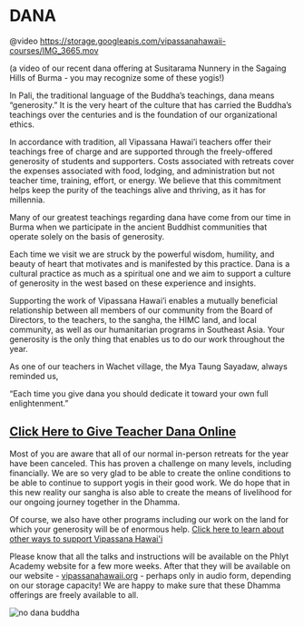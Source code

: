# DANA

@video https://storage.googleapis.com/vipassanahawaii-courses/IMG_3665.mov

(a video of our recent dana offering at Susitarama Nunnery in the Sagaing Hills of Burma - you may recognize some of these yogis!)

In Pali, the traditional language of the Buddha’s teachings, dana means “generosity.” It is the very heart of the culture that has carried the Buddha’s teachings over the centuries and is the foundation of our organizational ethics.

In accordance with tradition, all Vipassana Hawai’i teachers offer their teachings free of charge and are supported through the freely-offered generosity of students and supporters. Costs associated with retreats cover the expenses associated with food, lodging, and administration but not teacher time, training, effort, or energy. We believe that this commitment helps keep the purity of the teachings alive and thriving, as it has for millennia.

Many of our greatest teachings regarding dana have come from our time in Burma when we participate in the ancient Buddhist communities that operate solely on the basis of generosity.

Each time we visit we are struck by the powerful wisdom, humility, and beauty of heart that motivates and is manifested by this practice. Dana is a cultural practice as much as a spiritual one and we aim to support a culture of generosity in the west based on these experience and insights.

Supporting the work of Vipassana Hawai’i enables a mutually beneficial relationship between all members of our community from the Board of Directors, to the teachers, to the sangha, the HIMC land, and local community, as well as our humanitarian programs in Southeast Asia. Your generosity is the only thing that enables us to do our work throughout the year.

As one of our teachers in Wachet village, the Mya Taung Sayadaw, always reminded us,

“Each time you give dana you should dedicate it toward your own full enlightenment.”

## [Click Here to Give Teacher Dana Online](https://vh1220.z2systems.com/np/clients/vh1220/donation.jsp?campaign=29&)

Most of you are aware that all of our normal in-person retreats for the year have been canceled. This has proven a challenge on many levels, including financially. We are so very glad to be able to create the online conditions to be able to continue to support yogis in their good work. We do hope that in this new reality our sangha is also able to create the means of livelihood for our ongoing journey together in the Dhamma.

Of course, we also have other programs including our work on the land for which your generosity will be of enormous help. [Click here to learn about other ways to support Vipassana Hawai'i](https://vipassanahawaii.org/support/)

Please know that all the talks and instructions will be available on the Phlyt Academy website for a few more weeks. After that they will be available on our website - [vipassanahawaii.org](https://vipassanahawaii.org/) - perhaps only in audio form, depending on our storage capacity! We are happy to make sure that these Dhamma offerings are freely available to all.

![no dana buddha](https://storage.googleapis.com/vipassanahawaii-courses/buddha21.jpeg)
